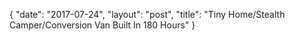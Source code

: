 {
   "date": "2017-07-24",
   "layout": "post",
   "title": "Tiny Home/Stealth Camper/Conversion Van Built In 180 Hours"
}

